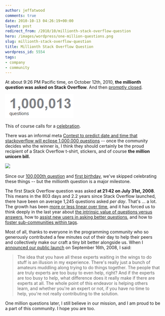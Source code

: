 ```yaml
---
author: jeffatwood
comments: true
date: 2010-10-13 04:26:19+00:00
layout: post
redirect_from: /2010/10/millionth-stack-overflow-question
hero: /images/wordpress/one-million-questions.png
slug: millionth-stack-overflow-question
title: Millionth Stack Overflow Question
wordpress_id: 5554
tags:
- company
- community
---
```


At about 9:26 PM Pacific time, on October 12th, 2010, **the millionth question was asked on Stack Overflow**. And then [promptly closed](http://stackoverflow.com/questions/3920757/question-1-million-closed).

![](/images/wordpress/one-million-questions.png)

This of course calls for a [celebration](http://blog.stackoverflow.com/2010/03/reminder-its-april-1st/).



There was an informal meta [Contest to predict date and time that stackoverflow will eclipse 1,000,000 questions](http://meta.stackoverflow.com/questions/54249/contest-to-predict-date-and-time-that-stackoverflow-will-eclipse-1-000-000-questi) -- once the community decides who the winner is, I think they should certainly be the proud recipient of a Stack Overflow t-shirt, stickers, and of course **the million unicorn bill.**

[![](http://blog.stackoverflow.com/wp-content/uploads/one-million-unicorn-bill-both-small.jpg)](http://fakemillions.com/catalog_new/product_info.php?products_id=58)

Since our [100,000th question](http://blog.stackoverflow.com/2009/02/happy-100000th-question/) and [first birthday](http://blog.stackoverflow.com/2009/08/one-year-of-stack-overflow/), we've skipped celebrating these things -- but the millionth question is a major milestone.

The first Stack Overflow question was asked **at 21:42 on July 31st, 2008**.  This means in the 803 days and 2.2 years since Stack Overflow launched, there have been on average 1,245 questions asked _per day_. That's ... a lot. The growth has been [more or less linear over time](http://meta.stackoverflow.com/questions/13088/questions-vs-time-graph/13102#13102), and it has forced us to think deeply in the last year about [the intrinsic value of questions versus answers](http://blog.stackoverflow.com/2010/03/important-reputation-rule-changes/), how to [assist new users in asking better questions](http://blog.stackoverflow.com/2010/10/asking-better-questions/), and how to [foster sub-communities within tags](http://blog.stackoverflow.com/2010/08/new-tag-info-pages/).

Most of all, thanks to everyone in the programming community who so generously contributed a few minutes out of their day to help their peers and collectively make our craft a tiny bit better alongside us. When I [announced our public launch](http://www.codinghorror.com/blog/2008/09/stack-overflow-none-of-us-is-as-dumb-as-all-of-us.html) on September 16th, 2008, I said:



<blockquote>
The idea that you have all these experts waiting in the wings to do stuff is an illusion in my experience. There's really just a bunch of amateurs muddling along trying to do things together. The people that are truly experts are too busy to even help, right? And if the experts are too busy to help, what difference does it really make if there are experts at all. The whole point of this endeavor is helping others learn, and whether you're an expert or not, if you have no time to help, you're not really contributing to the solution.
</blockquote>



One million questions later, I still believe in our mission, and I am proud to be a part of this community. I hope you are too.
